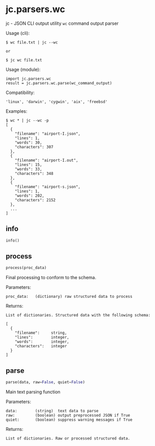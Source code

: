 
# jc.parsers.wc
jc - JSON CLI output utility `wc` command output parser

Usage (cli):

    $ wc file.txt | jc --wc

    or

    $ jc wc file.txt

Usage (module):

    import jc.parsers.wc
    result = jc.parsers.wc.parse(wc_command_output)

Compatibility:

    'linux', 'darwin', 'cygwin', 'aix', 'freebsd'

Examples:

    $ wc * | jc --wc -p
    [
      {
        "filename": "airport-I.json",
        "lines": 1,
        "words": 30,
        "characters": 307
      },
      {
        "filename": "airport-I.out",
        "lines": 15,
        "words": 33,
        "characters": 348
      },
      {
        "filename": "airport-s.json",
        "lines": 1,
        "words": 202,
        "characters": 2152
      },
      ...
    ]


## info
```python
info()
```


## process
```python
process(proc_data)
```

Final processing to conform to the schema.

Parameters:

    proc_data:   (dictionary) raw structured data to process

Returns:

    List of dictionaries. Structured data with the following schema:

    [
      {
        "filename":     string,
        "lines":        integer,
        "words":        integer,
        "characters":   integer
      }
    ]


## parse
```python
parse(data, raw=False, quiet=False)
```

Main text parsing function

Parameters:

    data:        (string)  text data to parse
    raw:         (boolean) output preprocessed JSON if True
    quiet:       (boolean) suppress warning messages if True

Returns:

    List of dictionaries. Raw or processed structured data.

